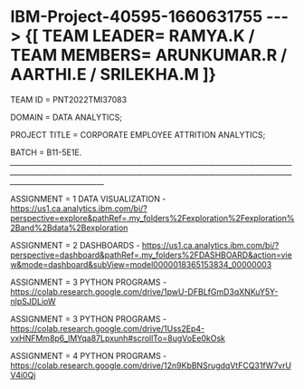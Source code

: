 # IBM-Project-40595-1660631755 ---> {[ TEAM LEADER= RAMYA.K / TEAM MEMBERS= ARUNKUMAR.R / AARTHI.E / SRILEKHA.M ]}

TEAM ID = PNT2022TMI37083

DOMAIN = DATA ANALYTICS;

PROJECT TITLE = CORPORATE EMPLOYEE ATTRITION ANALYTICS; 

BATCH = B11-5E1E.
*______________________________________________________________________________________________________________________________________________________________________________________*

ASSIGNMENT = 1 DATA VISUALIZATION - https://us1.ca.analytics.ibm.com/bi/?perspective=explore&pathRef=.my_folders%2Fexploration%2Fexploration%2Band%2Bdata%2Bexploration

ASSIGNMENT = 2 DASHBOARDS - https://us1.ca.analytics.ibm.com/bi/?perspective=dashboard&pathRef=.my_folders%2FDASHBOARD&action=view&mode=dashboard&subView=model0000018365153834_00000003

ASSIGNMENT = 3 PYTHON PROGRAMS - https://colab.research.google.com/drive/1pwU-DFBLfGmD3qXNKuY5Y-nlpSJDLioW   

ASSIGNMENT = 3 PYTHON PROGRAMS - https://colab.research.google.com/drive/1Uss2Ep4-vxHNFMm8p6_lMYqa87Lpxunh#scrollTo=8ugVoEe0kOsk

ASSIGNMENT = 4 PYTHON PROGRAMS - https://colab.research.google.com/drive/12n9KbBNSrugdqVtFCQ31fW7vrUV4i0Qj
